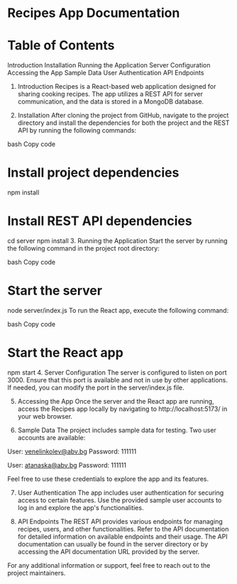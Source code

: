 # Recipes App Documentation

# Table of Contents

<a name="introduction">Introduction</a>
Installation
Running the Application
Server Configuration
Accessing the App
Sample Data
User Authentication
API Endpoints

1. Introduction
   Recipes is a React-based web application designed for sharing cooking recipes. The app utilizes a REST API for server communication, and the data is stored in a MongoDB database.

2. Installation<a name="installation"></a>
   After cloning the project from GitHub, navigate to the project directory and install the dependencies for both the project and the REST API by running the following commands:

bash
Copy code

# Install project dependencies

npm install

# Install REST API dependencies

cd server
npm install 3. Running the Application<a name="running-the-application"></a>
Start the server by running the following command in the project root directory:

bash
Copy code

# Start the server

node server/index.js
To run the React app, execute the following command:

bash
Copy code

# Start the React app

npm start 4. Server Configuration<a name="server-configuration"></a>
The server is configured to listen on port 3000. Ensure that this port is available and not in use by other applications. If needed, you can modify the port in the server/index.js file.

5. Accessing the App<a name="accessing-the-app"></a>
   Once the server and the React app are running, access the Recipes app locally by navigating to http://localhost:5173/ in your web browser.

6. Sample Data<a name="sample-data"></a>
   The project includes sample data for testing. Two user accounts are available:

User: venelinkolev@abv.bg
Password: 111111

User: atanaska@abv.bg
Password: 111111

Feel free to use these credentials to explore the app and its features.

7. User Authentication<a name="user-authentication"></a>
   The app includes user authentication for securing access to certain features. Use the provided sample user accounts to log in and explore the app's functionalities.

8. API Endpoints<a name="api-endpoints"></a>
   The REST API provides various endpoints for managing recipes, users, and other functionalities. Refer to the API documentation for detailed information on available endpoints and their usage. The API documentation can usually be found in the server directory or by accessing the API documentation URL provided by the server.

For any additional information or support, feel free to reach out to the project maintainers.
